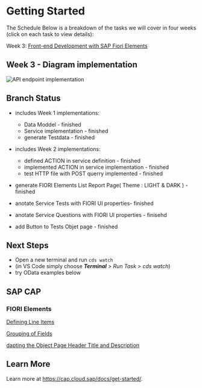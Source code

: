 # Getting Started

The Schedule
Below is a breakdown of the tasks we will cover in four weeks (click on each task to view details):

Week 3: [Front-end Development with SAP Fiori Elements](https://groups.community.sap.com/t5/application-development-discussions/sap-developer-challenge-full-stack-front-end-development-with-sap-fiori/m-p/288213)

## Week 3 - Diagram implementation

![API endpoint implementation](https://groups.community.sap.com/t5/image/serverpage/image-id/44708i12D61C80C08BD638/image-size/large/is-moderation-mode/true?v=v2&px=999)

## Branch Status

- includes Week 1 implementations:
  - Data Moddel - finished
  - Service implementation - finished
  - generate Testdata - finished

- includes Week 2 implementations:
  - defined ACTION in service definition - finished
  - implemented ACTION in service implementation - finished
  - test HTTP file with POST querry implemented - finished
  
- generate FIORI Elements List Report Page( Theme : LIGHT & DARK ) - finished
- anotate Service Tests with FIORI UI properties- finished
- anotate Service Questions with FIORI UI properties - finisehd
- add Button to Tests Objet page - finished

## Next Steps

- Open a new terminal and run `cds watch`
- (in VS Code simply choose _**Terminal** > Run Task > cds watch_)
- try OData examples below

## SAP CAP

### FIORI Elements

[Defining Line Items](https://sapui5.hana.ondemand.com/#/topic/f0e1e1743bef4f519c34025ad4351f77.html)

[Grouping of Fields](https://sapui5.hana.ondemand.com/#/topic/cb1748ea9b984251addc03718d98df35.html)

[dapting the Object Page Header Title and Description](https://sapui5.hana.ondemand.com/sdk/#/topic/333f85086c2e43039f6773be15f3ed50)

## Learn More

Learn more at https://cap.cloud.sap/docs/get-started/.

